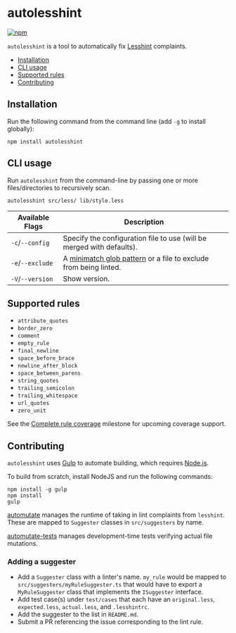 # autolesshint
[![npm](https://img.shields.io/npm/v/autolesshint.svg)](https://www.npmjs.com/package/autolesshint)

`autolesshint` is a tool to automatically fix [Lesshint](https://github.com/lesshint/lesshint) complaints.

* [Installation](#installation)
* [CLI usage](#cli-usage)
* [Supported rules](#supported-rules)
* [Contributing](#contributing)

## Installation

Run the following command from the command line (add `-g` to install globally):

```
npm install autolesshint
```

## CLI usage

Run `autolesshint` from the command-line by passing one or more files/directories to recursively scan.

```
autolesshint src/less/ lib/style.less
```

Available Flags       | Description
----------------------|----------------------------------------------
`-c`/`--config`       | Specify the configuration file to use (will be merged with defaults).
`-e`/`--exclude`      | A [minimatch glob pattern](https://github.com/isaacs/minimatch) or a file to exclude from being linted.
`-V`/`--version`      | Show version.

## Supported rules

* `attribute_quotes`
* `border_zero`
* `comment`
* `empty_rule`
* `final_newline`
* `space_before_brace`
* `newline_after_block`
* `space_between_parens`
* `string_quotes`
* `trailing_semicolon`
* `trailing_whitespace`
* `url_quotes`
* `zero_unit`

See the [Complete rule coverage](https://github.com/automutate/autolesshint/milestone/1) milestone for upcoming coverage support.

## Contributing

`autolesshint` uses [Gulp](http://gulpjs.com/) to automate building, which requires [Node.js](http://node.js.org).

To build from scratch, install NodeJS and run the following commands:

```
npm install -g gulp
npm install
gulp
```

[automutate](https://github.com/automutate/automutate) manages the runtime of taking in lint complaints from `lesshint`.
These are mapped to `Suggester` classes in `src/suggesters` by name.

[automutate-tests](https://github.com/automutate/automutate-tests) manages development-time tests verifying actual file mutations.

### Adding a suggester

* Add a `Suggester` class with a linter's name. `my_rule` would be mapped to `src/suggesters/myRuleSuggester.ts` that would have to export a `MyRuleSuggester` class that implements the `ISuggester` interface.
* Add test case(s) under `test/cases` that each have an `original.less`, `expected.less`, `actual.less`, and `.lesshintrc`.
* Add the suggester to the list in `README.md`.
* Submit a PR referencing the issue corresponding to the lint rule.
